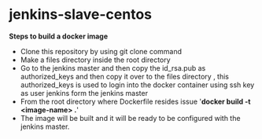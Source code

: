 # jenkins-slave-centos
<p><b>Steps to build a docker image</b></p>
<ul>
<li>Clone this repository by using git clone command</li>
<li>Make a files directory inside the root directory </li>
<li>Go to the jenkins master and then copy the id_rsa.pub as authorized_keys and then copy it over to the files directory , this authorized_keys is used to login into the docker container using ssh key as user jenkins form the jenkins master</li>
<li>From the root directory where Dockerfile resides issue '<b>docker build -t &ltimage-name&gt .</b>'</li>
<li>The image will be built and it will be ready to be configured with the jenkins master.</li>
</ul>
